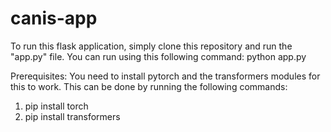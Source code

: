 # canis-app

To run this flask application, simply clone this repository and run the "app.py" file. You can run using this following command: python app.py

Prerequisites:
You need to install pytorch and the transformers modules for this to work. This can be done by running the following commands:
1. pip install torch
2. pip install transformers

